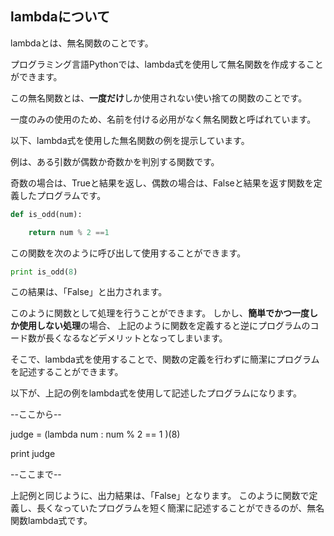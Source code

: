 ## lambdaについて

lambdaとは、無名関数のことです。

プログラミング言語Pythonでは、lambda式を使用して無名関数を作成することができます。


この無名関数とは、**一度だけ**しか使用されない使い捨ての関数のことです。

一度のみの使用のため、名前を付ける必用がなく無名関数と呼ばれています。




以下、lambda式を使用した無名関数の例を提示しています。


例は、ある引数が偶数か奇数かを判別する関数です。

奇数の場合は、Trueと結果を返し、偶数の場合は、Falseと結果を返す関数を定義したプログラムです。

```python
def is_odd(num):

    return num % 2 ==1
```

この関数を次のように呼び出して使用することができます。

```python
print is_odd(8)  
```

この結果は、「False」と出力されます。


このように関数として処理を行うことができます。
しかし、**簡単でかつ一度しか使用しない処理**の場合、
上記のように関数を定義すると逆にプログラムのコード数が長くなるなどデメリットとなってしまいます。


そこで、lambda式を使用することで、関数の定義を行わずに簡潔にプログラムを記述することができます。

以下が、上記の例をlambda式を使用して記述したプログラムになります。

--ここから--

judge = (lambda num : num % 2 == 1 )(8)

print judge

--ここまで--

上記例と同じように、出力結果は、「False」となります。
このように関数で定義し、長くなっていたプログラムを短く簡潔に記述することができるのが、無名関数lambda式です。

